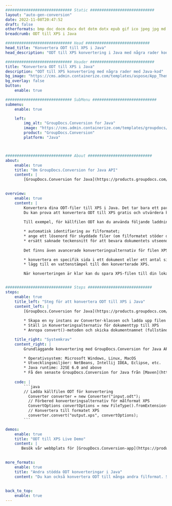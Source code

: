 ```yaml
---
############################# Static ############################
layout: "auto-gen-conversion"
date: 2022-11-08T20:47:52
draft: false
otherformats: bmp doc docm docx dot dotm dotx epub gif ico jpeg jpg md odt ott pdf png psd rtf tex tif tiff txt xps
breadcrumb: ODT till XPS i Java

############################# Head ############################
head_title: "Konvertera ODT till XPS i Java"
head_description: "ODT till XPS konvertering i Java med några rader kod. Konvertera över 160 filformat med hjälp av GroupDocs dokumentkonverterings-API för Java"

############################# Header ############################
title: "Konvertera ODT till XPS i Java"
description: "ODT till XPS konvertering med några rader med Java-kod"
bg_image: "https://cms.admin.containerize.com/templates/aspose/App_Themes/V3/images/bg/header1.png"
bg_overlay: false
button:
    enable: true

############################# SubMenu ############################
submenu:
    enable: true

    left:
        img_alt: "GroupDocs.Conversion for Java"
        image: "https://cms.admin.containerize.com/templates/groupdocs/images/product-logos/90x90-noborder/groupdocs-conversion-java.png"
        product: "GroupDocs.Conversion"
        platform: "Java"



############################# About ############################
about:
    enable: true
    title: "Om GroupDocs.Conversion for Java API"
    content: |
        [GroupDocs.Conversion for Java](https://products.groupdocs.com/conversion/java/) är ett avancerat filformatkonverterings-API för konvertering mellan populära bild- och dokumentformat som Microsoft Office, OpenDocument, PDF, HTML, e-post, CAD. och mycket mer med bara några rader kod. Det inbyggda API:t upptäcker automatiskt formaten för originaldokumenten och erbjuder många alternativ för att anpassa de konverterade dokumenten. Tillsammans med funktionen att extrahera information från ett dokument, stöder den också cachelagring av konverteringsresultaten till den lokala disken som standard. Men alla typer av cachelagring kan stödjas genom att implementera lämpliga gränssnitt - Amazon S3, Dropbox, Google Drive, Windows Azure, Reddis eller andra.
    

overview:
    enable: true
    content: |
        Konvertera dina ODT-filer till XPS i Java. Det tar bara ett par rader med Java-kod på valfri plattform, som Windows, Linux, macOS.
        Du kan prova att konvertera ODT till XPS gratis och utvärdera kvaliteten på konverteringsresultaten. Tillsammans med enkla filkonverteringsskript kan du prova mer sofistikerade alternativ för att ladda källfilen ODT och lagra XPS-utdata. 
        
        Till exempel, för källfilen ODT kan du använda följande laddningsalternativ:

        * automatisk identifiering av filformatet;
        * ange ett lösenord för skyddade filer (om filformatet stöder det);
        * ersätt saknade teckensnitt för att bevara dokumentets utseende.
        
        Det finns även avancerade konverteringsalternativ för filen XPS:

        * konvertera en specifik sida i ett dokument eller ett antal sidor;
        * lägg till en vattenstämpel till den konverterade XPS.

        När konverteringen är klar kan du spara XPS-filen till din lokala filsökväg eller till tredje parts lagring såsom FTP, Amazon S3, Google Drive, Dropbox etc. Observera - för att konvertera ODT till XPS behöver du inte installera någon ytterligare programvara, såsom MS Office, Open Office, Adobe Acrobat Reader etc.


############################# Steps ############################
steps:
    enable: true
    title_left: "Steg för att konvertera ODT till XPS i Java"
    content_left: |
        [GroupDocs.Conversion for Java](https://products.groupdocs.com/conversion/java/) låter utvecklare enkelt konvertera ODT fil till XPS med några rader kod.
        
        * Skapa en ny instans av Converter-klassen och ladda upp filen ODT med den fullständiga sökvägen
        * Ställ in Konverteringsalternativ för dokumenttyp till XPS
        * Anropa convert()-metoden och skicka dokumentnamnet (fullständig sökväg) och formatet (XPS) som en parameter

    title_right: "Systemkrav"
    content_right: |
        Grundläggande konvertering med GroupDocs.Conversion for Java API kan göras med bara några rader kod. Våra API:er stöds på alla större plattformar och operativsystem. Innan du kör koden nedan, se till att du har följande förutsättningar installerade på ditt system.

        * Operativsystem: Microsoft Windows, Linux, MacOS
        * Utvecklingsmiljöer: NetBeans, Intellij IDEA, Eclipse, etc.
        * Java runtime: J2SE 6.0 and above
        * Få den senaste GroupDocs.Conversion for Java från [Maven](https://repository.groupdocs.com/webapp/#/artifacts/browse/tree/General/repo/com/groupdocs/groupdocs-conversion)
         
    code: |
        ```java    
        // Ladda källfilen ODT för konvertering
          Converter converter = new Converter("input.odt");
          // Förbered konverteringsalternativ för målformat XPS
          ConvertOptions convertOptions = new FileType().fromExtension("xps").getConvertOptions();
          // Konvertera till formatet XPS
          converter.convert("output.xps", convertOptions);
        ```

demos:
    enable: true
    title: "ODT till XPS Live Demo"
    content: |
       Besök vår webbplats för [GroupDocs.Conversion-app](https://products.groupdocs.app/conversion/family) och försök konvertera ODT till XPS nu. Den kostnadsfria demon har följande fördelar
          

more_formats:
    enable: true
    title: "Andra stödda ODT konverteringar i Java"
    content: "Du kan också konvertera ODT till många andra filformat. Se listan nedan."
       
       
back_to_top:
    enable: true
---
```

